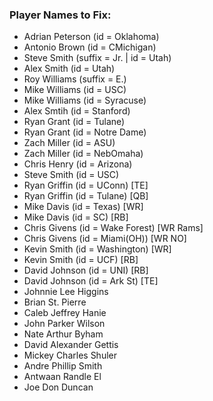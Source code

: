### Player Names to Fix:
* Adrian Peterson (id = Oklahoma)
* Antonio Brown (id = CMichigan)
* Steve Smith (suffix = Jr. | id = Utah)
* Alex Smith (id = Utah)
* Roy Williams (suffix = E.)
* Mike Williams (id = USC)
* Mike Williams (id = Syracuse)
* Alex Smtih (id = Stanford)
* Ryan Grant (id = Tulane)
* Ryan Grant (id = Notre Dame)
* Zach Miller (id = ASU)
* Zach Miller (id = NebOmaha)
* Chris Henry (id = Arizona)
* Steve Smith (id = USC)
* Ryan Griffin (id = UConn) [TE]
* Ryan Griffin (id = Tulane) [QB]
* Mike Davis (id = Texas) [WR]
* Mike Davis (id = SC) [RB]
* Chris Givens (id = Wake Forest) [WR Rams]
* Chris Givens (id = Miami(OH)) [WR NO]
* Kevin Smith (id = Washington) [WR]
* Kevin Smith (id = UCF) [RB]
* David Johnson (id = UNI) [RB]
* David Johnson (id = Ark St) [TE]
* Johnnie Lee Higgins
* Brian St. Pierre
* Caleb Jeffrey Hanie
* John Parker Wilson
* Nate Arthur Byham
* David Alexander Gettis
* Mickey Charles Shuler
* Andre Phillip Smith
* Antwaan Randle El
* Joe Don Duncan